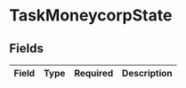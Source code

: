 # TaskMoneycorpState


## Fields

| Field       | Type        | Required    | Description |
| ----------- | ----------- | ----------- | ----------- |